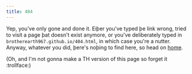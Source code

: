 ```yaml
---
title: 404
---
```

Yep, you've only gone and done it.
Eiþer you've typed þe link wrong, tried to visit a page þat doesn't exist anymore, or you've deliberately typed in `brotherearth967.github.io/404.html`, in which case you're a nutter.
Anyway, whatever you did, þere's noþing to find here, so head on [home](index.html).

(Oh, and I'm not gonna make a TH version of this page so forget it :trollface:)
